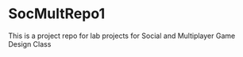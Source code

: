 # SocMultRepo1

This is a project repo for lab projects for Social and Multiplayer Game Design Class
